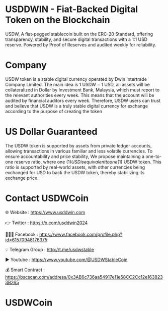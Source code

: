 # USDDWIN - Fiat-Backed Digital Token on the Blockchain

USDW, A fiat-pegged stablecoin built on the ERC-20 Standard, offering transparency, stability, and secure digital transactions with a 1:1 USD reserve. Powered by Proof of Reserves and audited weekly for reliability.
# Company

USDW token is a stable digital currency operated by Dwin Intertrade Company Limited. The main idea is 1 USDW = 1 USD, all assets will be collateralized in Dollar by Investment Bank, Malaysia, which must report to the relevant authorities every week. This means that the account will be audited by financial auditors every week. Therefore, USDW users can trust and believe that USDW is a truly stable digital currency for exchange according to the purpose of creating the token

# US Dollar Guaranteed
The USDW token is supported by assets from private ledger accounts, allowing transactions in various familiar and less volatile currencies. To ensure accountability and price stability, We propose maintaining a one-to-one reserve ratio, where one (1$) USD is equivalent to one (1$) USDW token. This ratio is supported by real-world assets, with other currencies being exchanged for USD to back the USDW token, thereby stabilizing its exchange price.

# Contact USDWCoin

🌐 Website : https://www.usddwin.com

👉 Twitter : https://x.com/usddwin2024

🧑‍🤝‍🧑 Facebook : https://www.facebook.com/profile.php?id=61570948176375

💡 Telegram Group : http://t.me/usdwstable

▶️ Youtube : https://www.youtube.com/@USDWStableCoin

💰 Smart Contract : https://bscscan.com/address/0x3AB6c736aa54917e11e58CC2Cc12e1638233B265

# USDWCoin
